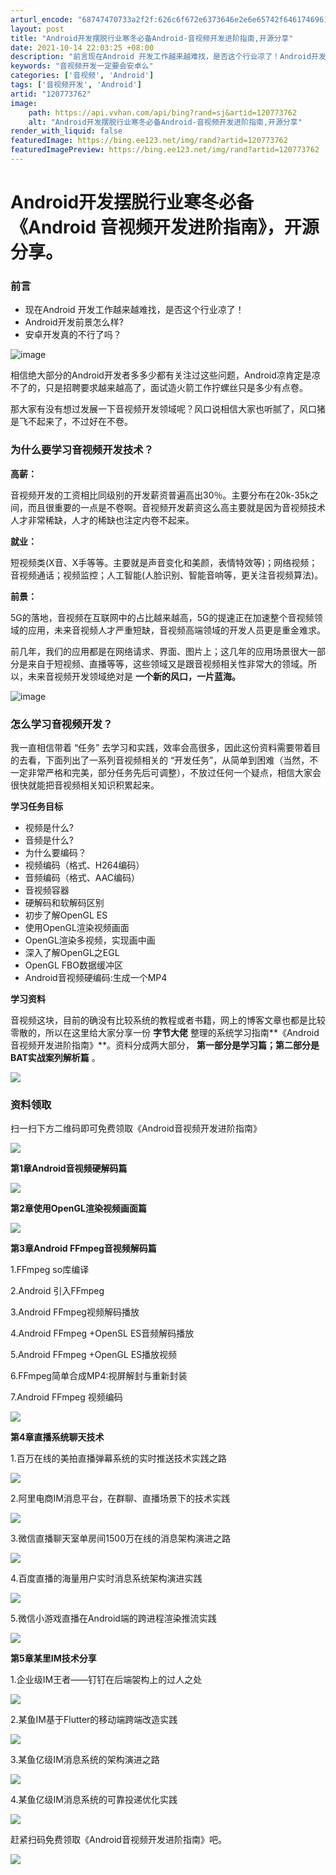 ```yaml
---
arturl_encode: "68747470733a2f2f:626c6f672e6373646e2e6e65742f64617469616e313233342f:61727469636c652f64657461696c732f313230373733373632"
layout: post
title: "Android开发摆脱行业寒冬必备Android-音视频开发进阶指南,开源分享"
date: 2021-10-14 22:03:25 +08:00
description: "前言现在Android 开发工作越来越难找，是否这个行业凉了！Android开发前景怎么样?安卓开发"
keywords: "音视频开发一定要会安卓么"
categories: ['音视频', 'Android']
tags: ['音视频开发', 'Android']
artid: "120773762"
image:
    path: https://api.vvhan.com/api/bing?rand=sj&artid=120773762
    alt: "Android开发摆脱行业寒冬必备Android-音视频开发进阶指南,开源分享"
render_with_liquid: false
featuredImage: https://bing.ee123.net/img/rand?artid=120773762
featuredImagePreview: https://bing.ee123.net/img/rand?artid=120773762
---
```


# Android开发摆脱行业寒冬必备《Android 音视频开发进阶指南》，开源分享。

### **前言**

* 现在Android 开发工作越来越难找，是否这个行业凉了！
* Android开发前景怎么样?
* 安卓开发真的不行了吗？

![image](https://i-blog.csdnimg.cn/blog_migrate/fa484d2be1abf03f2163a9303bfe4d43.jpeg)

相信绝大部分的Android开发者多多少都有关注过这些问题，Android凉肯定是凉不了的，只是招聘要求越来越高了，面试造火箭工作拧螺丝只是多少有点卷。
  
那大家有没有想过发展一下音视频开发领域呢？风口说相信大家也听腻了，风口猪是飞不起来了，不过好在不卷。

### 为什么要学习音视频开发技术？

**高薪：**

音视频开发的工资相比同级别的开发薪资普遍高出30％。主要分布在20k-35k之间，而且很重要的一点是不卷啊。音视频开发薪资这么高主要就是因为音视频技术人才非常稀缺，人才的稀缺也注定内卷不起来。

**就业：**

短视频类(X音、X手等等。主要就是声音变化和美颜，表情特效等)；网络视频；音视频通话；视频监控；人工智能(人脸识别、智能音响等，更关注音视频算法)。

**前景：**

5G的落地，音视频在互联网中的占比越来越高，5G的提速正在加速整个音视频领域的应用，未来音视频人才严重短缺，音视频高端领域的开发人员更是重金难求。

前几年，我们的应用都是在网络请求、界面、图片上；这几年的应用场景很大一部分是来自于短视频、直播等等，这些领域又是跟音视频相关性非常大的领域。所以，未来音视频开发领域绝对是
**一个新的风口，一片蓝海。**

![image](https://i-blog.csdnimg.cn/blog_migrate/138a690c32f5582af50df63a3fc44048.jpeg#pic_center)

### 怎么学习音视频开发？

我一直相信带着 “任务” 去学习和实践，效率会高很多，因此这份资料需要带着目的去看，下面列出了一系列音视频相关的 “开发任务”，从简单到困难（当然，不一定非常严格和完美，部分任务先后可调整），不放过任何一个疑点，相信大家会很快就能把音视频相关知识积累起来。

**学习任务目标**

* 视频是什么?
* 音频是什么?
* 为什么要编码？
* 视频编码（格式、H264编码）
* 音频编码（格式、AAC编码）
* 音视频容器
* 硬解码和软解码区别
* 初步了解OpenGL ES
* 使用OpenGL渲染视频画面
* OpenGL渲染多视频，实现画中画
* 深入了解OpenGL之EGL
* OpenGL FBO数据缓冲区
* Android音视频硬编码:生成一个MP4

**学习资料**
  
音视频这块，目前的确没有比较系统的教程或者书籍，网上的博客文章也都是比较零散的，所以在这里给大家分享一份
**字节大佬**
整理的系统学习指南\*\*《Android 音视频开发进阶指南》\*\*。资料分成两大部分，
**第一部分是学习篇；第二部分是BAT实战案列解析篇**
。

![](https://i-blog.csdnimg.cn/blog_migrate/566f32f4babb3c8e16defc82d3f0aa27.jpeg)

### **资料领取**

扫一扫下方二维码即可免费领取《Android音视频开发进阶指南》
  
![](https://i-blog.csdnimg.cn/blog_migrate/09e1d27705ac889b30c4d0605246152a.jpeg)

**第1章Android音视频硬解码篇**

![](https://i-blog.csdnimg.cn/blog_migrate/03b17558b331718330fe562ba09aefb4.jpeg)

**第2章使用OpenGL渲染视频画面篇**

![](https://i-blog.csdnimg.cn/blog_migrate/7b967e9b3dbcac126c068cbad276e2f2.jpeg)

**第3章Android FFmpeg音视频解码篇**
  
1.FFmpeg so库编译
  
2.Android 引入FFmpeg
  
3.Android FFmpeg视频解码播放
  
4.Android FFmpeg +OpenSL ES音频解码播放
  
5.Android FFmpeg +OpenGL ES播放视频
  
6.FFmpeg简单合成MP4:视屏解封与重新封装
  
7.Android FFmpeg 视频编码

![](https://i-blog.csdnimg.cn/blog_migrate/76e4bdde6fcb74016189b4fc9ee6e18b.jpeg)

**第4章直播系统聊天技术**
  
1.百万在线的美拍直播弹幕系统的实时推送技术实践之路

![](https://i-blog.csdnimg.cn/blog_migrate/02e0cd6924ee81cf69f4bd29575962b4.jpeg)

2.阿里电商IM消息平台，在群聊、直播场景下的技术实践

![](https://i-blog.csdnimg.cn/blog_migrate/f4c0641b2845fa33b07e85f4d9ddfb31.jpeg)

3.微信直播聊天室单房间1500万在线的消息架构演进之路

![](https://i-blog.csdnimg.cn/blog_migrate/927a293b7071d09a653618c55a94ac0c.jpeg)

4.百度直播的海量用户实时消息系统架构演进实践

![](https://i-blog.csdnimg.cn/blog_migrate/2fc8c1b068cd6a7fa0834c8a064dd31e.jpeg)

5.微信小游戏直播在Android端的跨进程渲染推流实践

![](https://i-blog.csdnimg.cn/blog_migrate/9fe75d8635f9005e8955a5b96a7207b4.jpeg)

**第5章某里IM技术分享**
  
1.企业级IM王者——钉钉在后端袈构上的过人之处

![](https://i-blog.csdnimg.cn/blog_migrate/cb39e5e57ee33f74f93bc3693c0046b3.jpeg)

2.某鱼IM基于Flutter的移动端跨端改造实践

![](https://i-blog.csdnimg.cn/blog_migrate/682d83f729ebf290f7a9be65876159c7.jpeg)

3.某鱼亿级IM消息系统的架构演进之路

![](https://i-blog.csdnimg.cn/blog_migrate/e1aab7f1ed208d1759496717b0149007.jpeg)

4.某鱼亿级IM消息系统的可靠投递优化实践

![](https://i-blog.csdnimg.cn/blog_migrate/0f719e2b3ca5b7f2cad40c3a73ee5b08.jpeg)

赶紧扫码免费领取《Android音视频开发进阶指南》吧。
  
![](https://i-blog.csdnimg.cn/blog_migrate/09e1d27705ac889b30c4d0605246152a.jpeg)